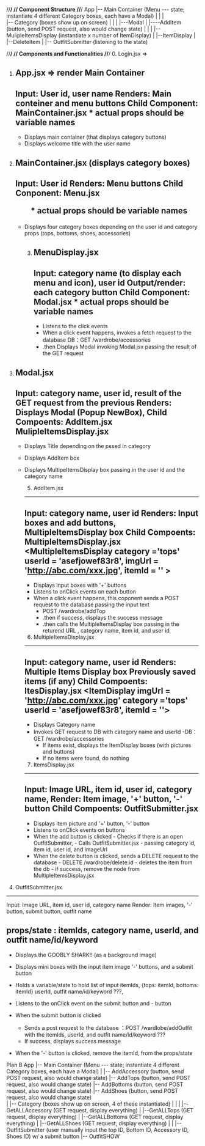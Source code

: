 //**********************/
// Component Structure
//**********************/
App
  |-- Main Container (Menu --- state; instantiate 4 different Category boxes, each have a Modal)
        |
        |
        |    
        |-- Category (boxes show up on screen)
        |   |
        |   |---Modal
        |         |----AddItem (button, send POST request, also would change state)
        |         |
        |         |-- MulipleItemsDisplay (instantiate x number of ItemDisplay) 
        |               |--ItemDisplay
        |                     |--DeleteItem
        |
        |-- OutfitSubmitter (listening to the state)


//******************************/
// Components and Functionalities
//******************************/
0. Login.jsx => 

1. App.jsx => render Main Container
    ---------------------------------------------------------------------------------
    Input: User id, user name
    Renders: Main conteiner and menu buttons
    Child Component: MainContainer.jsx
                     <MainContainer userId = 'asefjowef83r8' userName = 'Goobly Shark'>
                     * actual props should be variable names
    ---------------------------------------------------------------------------------
    - Displays main container (that displays category buttons)
    - Displays welcome title with the user name

2. MainContainer.jsx (displays category boxes)
    ---------------------------------------------------------------------------------
    Input: User id
    Renders: Menu buttons 
    Child Conponent: Menu.jsx <Menu category = 'tops' userId = 'asefjowef83r8'> 
                     * actual props should be variable names
    ---------------------------------------------------------------------------------
    - Displays four category boxes depending on the user id and category props (tops, bottoms, shoes, accessories)

      3. MenuDisplay.jsx
          --------------------------------------------------------------------
          Input: category name (to display each menu and icon), user id
          Output/render: each category button
          Child Component: Modal.jsx <Modal category = 'tops'> 
                           * actual props should be variable names
          --------------------------------------------------------------------
          - Listens to the click events
          - When a click event happens, invokes a fetch request to the database
              DB：GET /wardrobe/accessories
          - .then Displays Modal invoking Modal.jsx passing the result of the GET request

 4. Modal.jsx
    ---------------------------------------------------------------------------------
    Input: category name, user id, result of the GET request from the previous
    Renders: Displays Modal (Popup NewBox),
    Child Compoents: AddItem.jsx
                          <AddItem category ='tops'>
                     MulipleItemsDisplay.jsx 
                          <MulipleItemsDisplay 
                            category='tops' 
                            userId = 'asefjowef83r8'>
    ---------------------------------------------------------------------------------
    - Displays Title depending on the pssed in category
    - Displays AddItem box
    - Displays MultipeItemsDisplay box passing in the user id and the category name



        5. AddItem.jsx
        ----------------------------------------------------------------------
        Input: category name, user id
        Renders: Input boxes and add buttons, MultipleItemsDisplay box
        Child Compoents: MultipleItemsDisplay.jsx
                          <MultipleItemsDisplay 
                                category ='tops' 
                                userId = 'asefjowef83r8', 
                                imgUrl = 'http://abc.com/xxx.jpg', 
                                itemId = '' >
        ----------------------------------------------------------------------
        - Displays input boxes with '+' buttons
        - Listens to onClick events on each button
        - When a click event happens, this coponent sends a POST request to the database passing the input text  
          - POST /wardrobe/addTop
          - .then if success, displays the success message 
          - .then calls the MultipleItemsDisplay box passing in the returend URL , category name, item id, and user id



        6. MultipleItemsDisplay.jsx
        ----------------------------------------------------------------------
        Input: category name, user id
        Renders: Multiple Items Display box 
                       Previously saved items (if any)
        Child Compoents: ItesDisplay.jsx
                          <ItemDisplay imgUrl = 'http://abc.com/xxx.jpg'
                                       category ='tops' 
                                       userId = 'asefjowef83r8', 
                                       itemId = ''>
        ----------------------------------------------------------------------
        - Displays Category name 
        - Invokes GET request to DB with category name and userId
          -DB：GET /wardrobe/accessories
          - If items exist, displays the ItemDisplay boxes (with pictures and buttons)
          - If no items were found, do nothing


        7. ItemsDisplay.jsx
        ----------------------------------------------------------------------
        Input: Image URL, item id, user id, category name,
        Render: Item image, '+' button, '-' button
        Child Compoents: OutfitSubmitter.jsx
                          <OutfitSubmitter 
                            imgUrl = 'http://abc.com/xxx.jpg'
                            category = 'tops'
                            userId = 'asefjowef83r8'
                            itemId = ''>
        ----------------------------------------------------------------------
        - Displays item picture and  '+' button, '-' button
        - Listens to onClick events on buttons
        - When the add button is clicked 
              - Checks if there is an open OutfitSubmitter,
              - Calls OutfitSubmitter.jsx
                  - passing category id, item id, user id, and imageUrl
        - When the delete button is clicked, sends a DELETE request to the database
                  - DELETE /wardrobe/delete:id
                  - deletes the item from the db
                  - if success, remove the node from MultipleItemsDisplay.jsx



8. OutfitSubmitter.jsx
----------------------------------------------------------------------
Input: Image URL, item id, user id, category name
Render: Item images, '-' button, submit button, outfit name

props/state : itemIds, category name, userId, and outfit name/id/keyword
----------------------------------------------------------------------
  - Displays the GOOBLY SHARK!! (as a background image)
  - Displays mini boxes with the input item image '-' buttons, and a submit button
  - Holds a variable/state to hold
           list of input itemIds, {tops: itemId, bottoms: itemId}
           userId,
           outfit name/id/keyword ???,

  - Listens to the onClick event on the submit button and - button
  - When the submit button is clicked
      - Sends a post request to the database ：POST /wardlobe/addOutfit
        with the itemIds, userId, and outfit name/id/keyword ???
      - If success, displays success message
  - When the '-' button is clicked, remove the itemId, from the props/state




Plan B
  App
  |-- Main Container (Menu --- state; instantiate 4 different Category boxes, each have a Modal)
        |
        |-- AddAccessory (button, send POST request, also would change state)
        |-- AddTops (button, send POST request, also would change state)
        |-- AddBottoms (button, send POST request, also would change state)
        |-- AddShoes (button, send POST request, also would change state)    
        |
        |-- Category (boxes show up on screen, 4 of these instantiated)
        |   |
        |   |--GetALLAccessory (GET request, display everything)
        |   |--GetALLTops (GET request, display everything)
        |   |--GetALLBottoms (GET request, display everything)
        |   |--GetALLShoes (GET request, display everything)
        |
        |
        |-- OutfitSubmitter (user manually input the top ID, Bottom ID, Accessory ID, Shoes ID) w/ a submit button 
        |-- OutfitSHOW 
